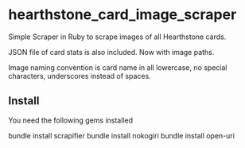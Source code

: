 # hearthstone_card_image_scraper

Simple Scraper in Ruby to scrape images of all Hearthstone cards.

JSON file of card stats is also included. Now with image paths.

Image naming convention is card name in all lowercase, no special characters, underscores instead of spaces.

## Install

You need the following gems installed

 bundle install scrapifier
 bundle install nokogiri
 bundle install open-uri
